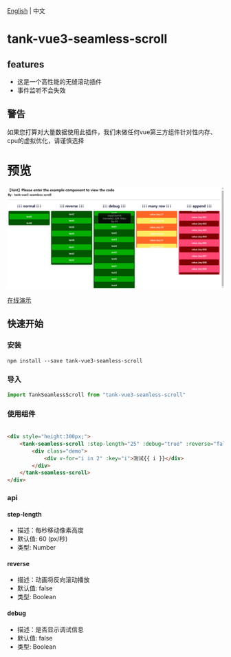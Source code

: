 [English](README.md) | 中文

# tank-vue3-seamless-scroll


## features

* 这是一个高性能的无缝滚动插件
* 事件监听不会失效

## 警告
如果您打算对大量数据使用此插件，我们未做任何vue第三方组件针对性内存、cpu的虚拟优化，请谨慎选择

# 预览

[![demo](./demo.jpg)](https://user-images.githubusercontent.com/466966/233253193-66d316da-3803-41dc-b115-3d74ec2b8d8d.mp4)


[在线演示](./dist/index.html)
## 快速开始

### 安装

```shell
npm install --save tank-vue3-seamless-scroll
```

### 导入

```js
import TankSeamlessScroll from "tank-vue3-seamless-scroll"
```

### 使用组件

```html

<div style="height:300px;">
    <tank-seamless-scroll :step-length="25" :debug="true" :reverse="false">
        <div class="demo">
            <div v-for="i in 2" :key="i">测试{{ i }}</div>
        </div>
    </tank-seamless-scroll>
</div>
```

### api

#### step-length

* 描述：每秒移动像素高度
* 默认值: 60 (px/秒)
* 类型: Number

#### reverse

* 描述：动画将反向滚动播放
* 默认值: false
* 类型: Boolean

#### debug

* 描述：是否显示调试信息
* 默认值: false
* 类型: Boolean




